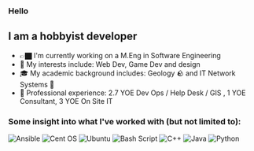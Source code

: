 ### Hello

## I am a hobbyist developer
- 👉🏿 I'm currently working on a M.Eng in Software Engineering
- 🫦 My interests include: Web Dev, Game Dev and design
- 🎓 My academic background includes: Geology 🪨 and IT Network Systems 🛜
- 👔 Professional experience: 2.7 YOE Dev Ops / Help Desk / GIS , 1 YOE Consultant, 3 YOE On Site IT

### Some insight into what I've worked with (but not limited to):
![Ansible](https://img.shields.io/badge/ansible-%231A1918.svg?style=for-the-badge&logo=ansible&logoColor=white)
![Cent OS](https://img.shields.io/badge/cent%20os-002260?style=for-the-badge&logo=centos&logoColor=F0F0F0)
![Ubuntu](https://img.shields.io/badge/Ubuntu-E95420?style=for-the-badge&logo=ubuntu&logoColor=white)
![Bash Script](https://img.shields.io/badge/bash_script-%23121011.svg?style=for-the-badge&logo=gnu-bash&logoColor=white)
![C++](https://img.shields.io/badge/c++-%2300599C.svg?style=for-the-badge&logo=c%2B%2B&logoColor=white)
![Java](https://img.shields.io/badge/java-%23ED8B00.svg?style=for-the-badge&logo=openjdk&logoColor=white)
![Python](https://img.shields.io/badge/python-3670A0?style=for-the-badge&logo=python&logoColor=ffdd54)

